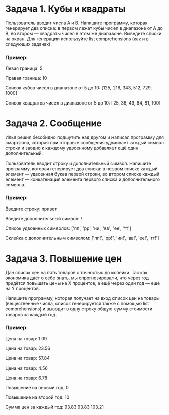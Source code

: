 # Задача 1. Кубы и квадраты

Пользователь вводит числа A и B. Напишите программу, которая генерирует два списка: в первом лежат кубы чисел в диапазоне от А до В, во втором — квадраты чисел в этом же диапазоне. Выведите списки на экран. Для генерации используйте list comprehensions (как и в следующих задачах).

 

### Пример:

Левая граница: 5

Правая граница: 10

 

Список кубов чисел в диапазоне от 5 до 10: [125, 216, 343, 512, 729, 1000]

Список квадратов чисел в диапазоне от 5 до 10: [25, 36, 49, 64, 81, 100]



# Задача 2. Сообщение

Илья решил безобидно подшутить над другом и написал программу для смартфона, которая при отправке сообщения удваивает каждый символ строки и заодно к каждому удвоенному добавляет ещё один дополнительный.

Пользователь вводит строку и дополнительный символ. Напишите программу, которая генерирует два списка: в первом списке каждый элемент — удвоенная буква первой строки, во втором списке каждый элемент — конкатенация элемента первого списка и дополнительного символа.

 

### Пример:

Введите строку: привет

Введите дополнительный символ: !

 

Список удвоенных символов: ['пп', 'рр', 'ии', 'вв', 'ее', 'тт']

Склейка с дополнительным символом: ['пп!', 'рр!', 'ии!', 'вв!', 'ее!', 'тт!']



# Задача 3. Повышение цен

Дан список цен на пять товаров с точностью до копейки. Так как экономика даёт о себе знать, мы спрогнозировали, что через год придётся повышать цены на X процентов, а ещё через один год — ещё на Y процентов.

Напишите программу, которая получает на вход список цен на товары (вещественные числа, список генерируется также с помощью list comprehensions) и выводит в одну строку общую сумму стоимости товаров за каждый год.

 

### Пример:

Цена на товар: 1.09

Цена на товар: 23.56

Цена на товар: 57.84

Цена на товар: 4.56

Цена на товар: 6.78

Повышение на первый год: 0

Повышение на второй год: 10

Сумма цен за каждый год: 93.83 93.83 103.21